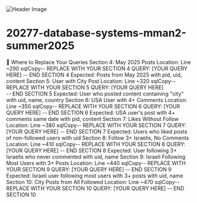 ![Header Image](https://i.imgur.com/NzgUdx5.png)
# 20277-database-systems-mman2-summer2025
📝 Where to Replace Your Queries
Section 4: May 2025 Posts
Location: Line ~290
sqlCopy-- REPLACE WITH YOUR SECTION 4 QUERY:
[YOUR QUERY HERE]
-- END SECTION 4
Expected: Posts from May 2025 with pid, uid, content
Section 5: User with City Post
Location: Line ~320
sqlCopy-- REPLACE WITH YOUR SECTION 5 QUERY:
[YOUR QUERY HERE]  
-- END SECTION 5
Expected: User who posted content containing "city" with uid, name, country
Section 6: USA User with 4+ Comments
Location: Line ~350
sqlCopy-- REPLACE WITH YOUR SECTION 6 QUERY:
[YOUR QUERY HERE]
-- END SECTION 6
Expected: USA user's post with 4+ comments same date with pid, content
Section 7: Likes Without Follow
Location: Line ~380
sqlCopy-- REPLACE WITH YOUR SECTION 7 QUERY:
[YOUR QUERY HERE]
-- END SECTION 7
Expected: Users who liked posts of non-followed users with uid
Section 8: Follow 3+ Israelis, No Comments
Location: Line ~410
sqlCopy-- REPLACE WITH YOUR SECTION 8 QUERY:
[YOUR QUERY HERE]
-- END SECTION 8
Expected: User following 3+ Israelis who never commented with uid, name
Section 9: Israeli Following Most Users with 3+ Posts
Location: Line ~440
sqlCopy-- REPLACE WITH YOUR SECTION 9 QUERY:
[YOUR QUERY HERE]
-- END SECTION 9
Expected: Israeli user following most users with 3+ posts with uid, name
Section 10: City Posts from All Followed
Location: Line ~470
sqlCopy-- REPLACE WITH YOUR SECTION 10 QUERY:
[YOUR QUERY HERE]
-- END SECTION 10
